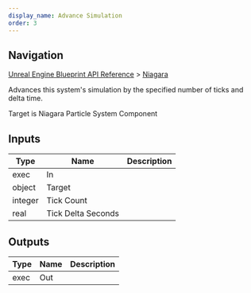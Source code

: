```yaml
---
display_name: Advance Simulation
order: 3
---
```

## Navigation

[Unreal Engine Blueprint API Reference](https://dev.epicgames.com/documentation/en-us/unreal-engine/BlueprintAPI) > [Niagara](https://dev.epicgames.com/documentation/en-us/unreal-engine/BlueprintAPI/Niagara)

Advances this system's simulation by the specified number of ticks and delta time.

Target is Niagara Particle System Component

## Inputs

| Type | Name | Description |
| --- | --- | --- |
| exec | In |  |
| object | Target |  |
| integer | Tick Count |  |
| real | Tick Delta Seconds |  |

## Outputs

| Type | Name | Description |
| --- | --- | --- |
| exec | Out |  |
